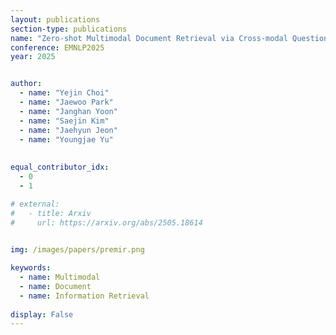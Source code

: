 ```yaml
---
layout: publications
section-type: publications
name: "Zero-shot Multimodal Document Retrieval via Cross-modal Question Generation"
conference: EMNLP2025
year: 2025


author:
  - name: "Yejin Choi"
  - name: "Jaewoo Park"
  - name: "Janghan Yoon"
  - name: "Saejin Kim"
  - name: "Jaehyun Jeon"
  - name: "Youngjae Yu"
  
  
equal_contributor_idx:
  - 0
  - 1

# external:
#   - title: Arxiv
#     url: https://arxiv.org/abs/2505.18614
  

img: /images/papers/premir.png

keywords:
  - name: Multimodal
  - name: Document 
  - name: Information Retrieval
  
display: False
---
```

